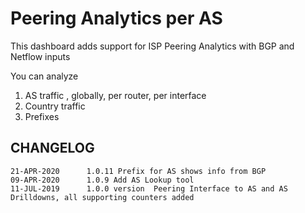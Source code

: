 # Peering Analytics per AS 

This dashboard adds support for ISP Peering Analytics with BGP and Netflow inputs 

You can analyze

1. AS traffic , globally, per router, per interface
2. Country traffic
3. Prefixes 



CHANGELOG
-----------

````
21-APR-2020      1.0.11 Prefix for AS shows info from BGP 
09-APR-2020      1.0.9 Add AS Lookup tool 
11-JUL-2019      1.0.0 version  Peering Interface to AS and AS Drilldowns, all supporting counters added 


````
